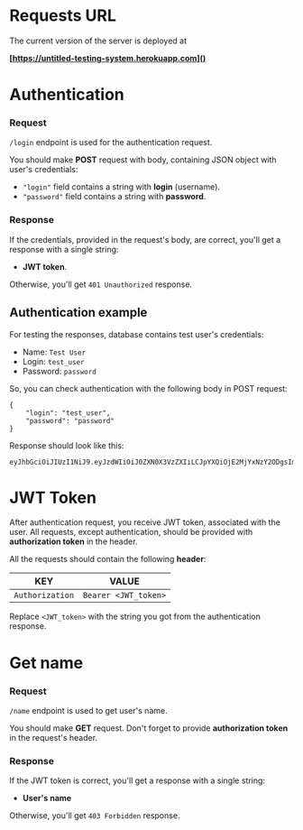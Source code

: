 # Requests URL

The current version of the server is deployed at

**[https://untitled-testing-system.herokuapp.com]()**


# Authentication

### Request

`/login` endpoint is used for the authentication request.

You should make **POST** request with body, containing JSON object with
user's credentials:

* `"login"` field contains a string with **login** (username).
* `"password"` field contains a string with **password**.


### Response

If the credentials, provided in the request's body, are correct, you'll get
a response with a single string: 
* **JWT token**.

Otherwise, you'll get `401 Unauthorized` response.


## Authentication example

For testing the responses, database contains test user's credentials:
* Name: `Test User`
* Login: `test_user`
* Password: `password`

So, you can check authentication with the following body in POST request:
```
{
    "login": "test_user",
    "password": "password"
}
```

Response should look like this:
```
eyJhbGciOiJIUzI1NiJ9.eyJzdWIiOiJ0ZXN0X3VzZXIiLCJpYXQiOjE2MjYxNzY2ODgsImV4cCI6MTYyNjIxMjY4OH0.YJUsNx3nMVEBjn9MslMZzk7Httm7IblLDf_NApm2kbo
```


# JWT Token

After authentication request, you receive JWT token, associated with the user.
All requests, except authentication, should be provided with
**authorization token** in the header.

All the requests should contain the following **header**:

|       KEY       |        VALUE         |
|-----------------|----------------------|
| `Authorization` | `Bearer <JWT_token>` |

Replace `<JWT_token>` with the string you got from the authentication response.


# Get name

### Request

`/name` endpoint is used to get user's name.

You should make **GET** request. Don't forget to provide **authorization token**
in the request's header.

### Response

If the JWT token is correct, you'll get a response with a single string:
* **User's name**

Otherwise, you'll get `403 Forbidden` response.
